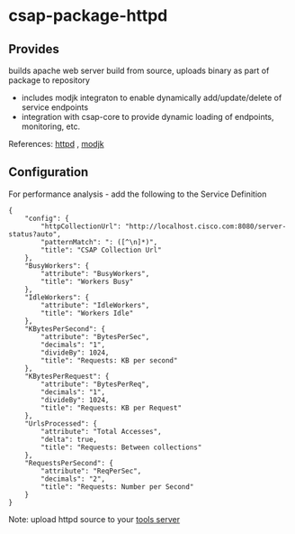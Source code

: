
# csap-package-httpd

## Provides

builds apache web server build from source, uploads binary as part of package to repository
- includes modjk integraton to enable dynamically add/update/delete of service endpoints
- integration with csap-core to provide dynamic loading of endpoints, monitoring, etc.

References: [httpd](https://httpd.apache.org/docs/) ,  [modjk](https://tomcat.apache.org/connectors-doc/reference/apache.html)

## Configuration

For performance analysis - add the following to the Service Definition
```
{
	"config": {
		"httpCollectionUrl": "http://localhost.cisco.com:8080/server-status?auto",
		"patternMatch": ": ([^\n]*)",
		"title": "CSAP Collection Url"
	},
	"BusyWorkers": {
		"attribute": "BusyWorkers",
		"title": "Workers Busy"
	},
	"IdleWorkers": {
		"attribute": "IdleWorkers",
		"title": "Workers Idle"
	},
	"KBytesPerSecond": {
		"attribute": "BytesPerSec",
		"decimals": "1",
		"divideBy": 1024,
		"title": "Requests: KB per second"
	},
	"KBytesPerRequest": {
		"attribute": "BytesPerReq",
		"decimals": "1",
		"divideBy": 1024,
		"title": "Requests: KB per Request"
	},
	"UrlsProcessed": {
		"attribute": "Total Accesses",
		"delta": true,
		"title": "Requests: Between collections"
	},
	"RequestsPerSecond": {
		"attribute": "ReqPerSec",
		"decimals": "2",
		"title": "Requests: Number per Second"
	}
}
```

Note: upload httpd source to your [ tools server](https://github.com/csap-platform/csap-core/tree/master/csap-core-install)